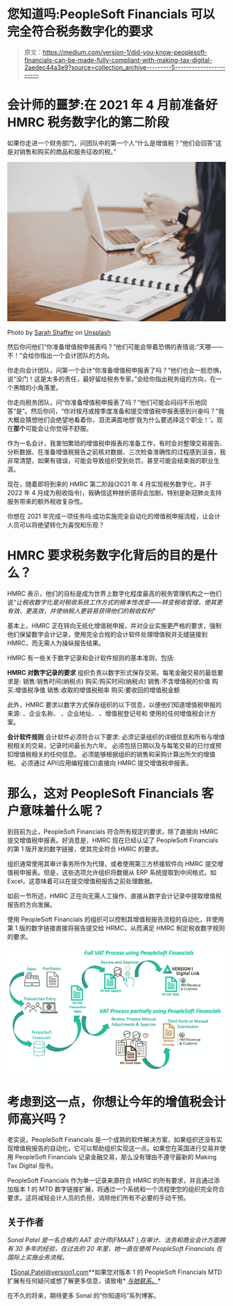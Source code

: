 # 您知道吗:PeopleSoft Financials 可以完全符合税务数字化的要求

> 原文：<https://medium.com/version-1/did-you-know-peoplesoft-financials-can-be-made-fully-compliant-with-making-tax-digital-2aedec44a3e9?source=collection_archive---------5----------------------->

# **会计师的噩梦:在 2021 年 4 月前准备好 HMRC 税务数字化的第二阶段**

如果你走进一个财务部门，问团队中的第一个人“什么是增值税？”他们会回答“这是对销售和购买的商品和服务征收的税。”

![](img/bbdb226ea065a9241b75343eb4bb0abe.png)

Photo by [Sarah Shaffer](https://unsplash.com/@sarah_elizabeth?utm_source=medium&utm_medium=referral) on [Unsplash](https://unsplash.com?utm_source=medium&utm_medium=referral)

然后你问他们“你准备增值税申报表吗？”他们可能会带着恐惧的表情说:“天哪——不！”会给你指出一个会计团队的方向。

你走向会计团队，问第一个会计“你准备增值税申报表了吗？”他们也会一脸恐惧，说“没门！这是太多的责任，最好留给税务专家。”会给你指出税务组的方向，在一个黑暗的小角落里。

你走向税务团队，问“你准备增值税申报表了吗？”他们可能会闷闷不乐地回答“是”。然后你问，“你对按月或按季度准备和提交增值税申报表感到兴奋吗？”我大概会猜想他们会绝望地看着你，泪流满面地想‘我为什么要选择这个职业！’。现在**那个**可能会让你觉得不舒服。

作为一名会计，我害怕繁琐的增值税申报表的准备工作，有时会对整理交易报告、分析数据、在准备增值税报告之前核对数据、三次检查准确性的过程感到沮丧，我非常清楚，如果有错误，可能会导致组织受到处罚，甚至可能会结束我的职业生涯。

现在，随着即将到来的 HMRC 第二阶段(2021 年 4 月实现税务数字化，并于 2022 年 4 月成为税收指令)，我确信这种挫折感将会加剧，特别是新冠肺炎支持服务带来的额外税收复杂性。

你想在 2021 年完成一项任务吗:成功实施完全自动化的增值税申报流程，让会计人员可以将绝望转化为喜悦和乐观？

# **HMRC 要求税务数字化背后的目的是什么？**

HMRC 表示，他们的目标是成为世界上数字化程度最高的税务管理机构之一他们说“*让税收数字化是对税收系统工作方式的根本性改变——转变税收管理，使其更有效、更高效，并使纳税人更容易获得他们的税收权利*”

基本上，HMRC 正在转向无纸化增值税申报，并对企业实施更严格的要求，强制他们保留数字会计记录，使用完全合规的会计软件处理增值税并无缝链接到 HMRC，而无需人为操纵报告结果。

HMRC 有一些关于数字记录和会计软件规则的基本准则，包括:

**HMRC 对数字记录的要求**
组织负责以数字形式保存交易。每笔金融交易的最低要求是:
销售:销售时间(纳税点)
购买:购买时间(纳税点)
销售:不含增值税的价值
购买:增值税净值
销售:收取的增值税税率
购买:要收回的增值税金额

此外，HMRC 要求以数字方式保存组织的以下信息，以便他们知道增值税申报的来源:
、企业名称、
、企业地址、
、增值税登记号和
使用的任何增值税会计方案。

**会计软件规则**
会计软件必须符合以下要求:
必须记录组织的详细信息和所有与增值税相关的交易，记录时间最长为六年。
必须包括日期以及与每笔交易的已付或预扣增值税相关的任何信息。
必须能够根据组织的销售和采购计算出所欠的增值税。
必须通过 API(应用编程接口)直接向 HMRC 提交增值税申报表。

# **那么，这对 PeopleSoft Financials 客户意味着什么呢？**

到目前为止，PeopleSoft Financials 符合所有规定的要求，除了直接向 HMRC 提交增值税申报表。好消息是，HMRC 现在已经认证了 PeopleSoft Financials 的第 1 版开发的数字链接，使其完全符合 HMRC 的要求。

组织通常使用其审计事务所作为代理，或者使用第三方桥接软件向 HMRC 提交增值税申报表。但是，这些选项允许组织将数据从 ERP 系统提取到中间格式，如 Excel，这意味着可以在提交增值税报告之前处理数据。

如前一节所述，HMRC 正在向无需人工操作、直接从数字会计记录中提取增值税报告的方向发展。

使用 PeopleSoft Financials 的组织可以控制其增值税报告流程的自动化，并使用第 1 版的数字链接直接将报告提交给 HRMC，从而满足 HMRC 制定税收数字规则的要求。

![](img/e1350d75f307505efac06885572a1398.png)

# 考虑到这一点，你想让今年的增值税会计师高兴吗？

老实说，PeopleSoft Financials 是一个成熟的软件解决方案，如果组织还没有实现增值税报告的自动化，它可以帮助组织实现这一点。如果您在英国进行交易并使用 PeopleSoft Financials 记录金融交易，那么没有理由不遵守最新的 Making Tax Digital 指令。

PeopleSoft Financials 作为单一记录来源符合 HMRC 的所有要求，并且通过添加版本 1 的 MTD 数字链接扩展，将通过一个系统和一个流程使您的组织完全符合要求。这将减轻会计人员的负担，消除他们所有不必要的手动干预。

## **关于作者**

*Sonal Patel 是一名合格的 AAT 会计师(FMAAT ),在审计、法务和商业会计方面拥有 30 多年的经验，在过去的 20 年里，她一直在使用 PeopleSoft Financials 在国际上实施业务流程。*

【Sonal.Patel@version1.com**如果您对版本 1 的 PeopleSoft Financials MTD 扩展有任何疑问或想了解更多信息，请致电* [*与她联系。*](mailto:Sonal.Patel@version1.com)*

在不久的将来，期待更多 Sonal 的“你知道吗”系列博客。